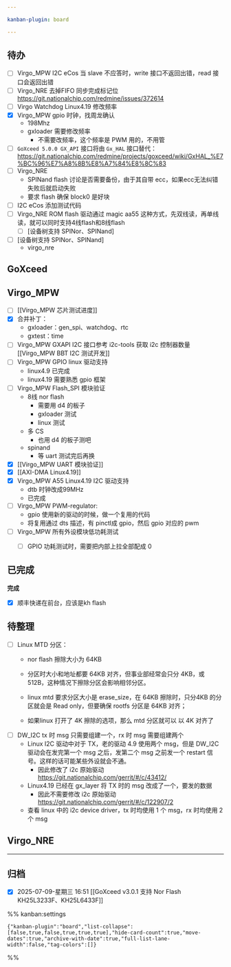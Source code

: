 ```yaml
---

kanban-plugin: board

---
```


## 待办

- [ ] Virgo_MPW I2C eCos 当 slave 不应答时，write 接口不返回出错，read 接口会返回出错
- [ ] Virgo_NRE 去掉FIFO 同步完成标记位
	https://git.nationalchip.com/redmine/issues/372614
- [ ] Virgo Watchdog Linux4.19 修改频率
- [x] Virgo_MPW gpio 时钟，找周龙确认
	- 198Mhz
	- gxloader 需要修改频率
		- 不需要改频率，这个频率是 PWM 用的，不用管
- [ ] `GoXceed 5.0.0 GX_API` 接口将由 `Gx_HAL` 接口替代：
	https://git.nationalchip.com/redmine/projects/goxceed/wiki/GxHAL_%E7%BC%96%E7%A8%8B%E8%A7%84%E8%8C%83
- [ ] Virgo_NRE
	- SPINand flash 讨论是否需要备份，由于其自带 ecc，如果ecc无法纠错失败后就启动失败
	- 要求 flash 确保 block0 是好块
- [ ] I2C eCos 添加测试代码
- [ ] Virgo_NRE ROM flash 驱动通过 magic  aa55 这种方式，先双线读，再单线读，就可以同时支持4线flash和8线flash
	- [ ] [设备树支持 SPINor、SPINand]
- [ ] [设备树支持 SPINor、SPINand]
	- virgo_nre


## GoXceed



## Virgo_MPW

- [ ] [[Virgo_MPW 芯片测试进度]]
- [x] 合并补丁：
	- gxloader：gen_spi、watchdog、rtc
	- gxtest：time
- [ ] Virgo_MPW GXAPI I2C 接口参考 i2c-tools 获取 i2c 控制器数量 
	[[Virgo_MPW  BBT I2C 测试开发]]
- [ ] Virgo_MPW GPIO linux 驱动支持
	- linux4.9 已完成
	- linux4.19 需要熟悉 gpio 框架
- [ ] Virgo_MPW Flash_SPI 模块验证
	- 8线 nor flash
		- 需要用 d4 的板子
		- gxloader 测试
		- linux 测试
	- 多 CS
		- 也用 d4 的板子测吧
	- spinand
		- 等 uart 测试完后再换
- [x] [[Virgo_MPW UART 模块验证]]
- [x] [[AXI-DMA Linux4.19]]
- [x] Virgo_MPW A55 Linux4.19 I2C 驱动支持
	- dtb 时钟改成99MHz
	- 已完成
- [ ] Virgo_MPW PWM-regulator:
	- gpio 使用新的驱动的时候，做一个复用的代码
	- 将复用通过 dts 描述，有 pinctl成 gpio，然后 gpio 对应的 pwm
- [ ] Virgo_MPW 所有外设模块低功耗测试
	- [ ] GPIO 功耗测试时，需要把内部上拉全部配成 0


## 已完成

**完成**
- [x] 顺丰快递在前台，应该是kh flash


## 待整理

- [ ] Linux MTD 分区：
	- nor flash 擦除大小为 64KB
	- 分区时大小和地址都要 64KB 对齐，但事业部经常会只分 4KB，或 512B，这种情况下擦除分区会影响相邻分区。
	- linux mtd 要求分区大小是  erase_size，在 64KB 擦除时，只分4KB 的分区就会是 Read only，但要确保 rootfs 分区是 64KB 对齐；
	
	- 如果linux 打开了 4K 擦除的选项，那么 mtd 分区就可以 以 4K 对齐了
- [ ] DW_I2C tx 时 msg 只需要组建一个，rx 时 msg 需要组建两个
	- Linux I2C 驱动中对于 TX，老的驱动 4.9 使用两个 msg，但是 DW_I2C 驱动会在发完第一个 msg 之后，发第二个 msg 之前发一个 restart 信号。这样的话可能某些外设就会不通。
		- 因此修改了 i2c 原始驱动 https://git.nationalchip.com/gerrit/#/c/43412/
	- Linux4.19 已经在 gx_layer 将 TX 时的 msg 改成了一个，要发的数据
		- 因此不需要修改 i2c 原始驱动 https://git.nationalchip.com/gerrit/#/c/122907/2
	- 查看 linux 中的 i2c device driver，tx 时均使用 1 个 msg，rx 时均使用 2 个 msg


## Virgo_NRE



***

## 归档

- [x] 2025-07-09-星期三 16:51 [[GoXceed v3.0.1 支持 Nor Flash KH25L3233F、KH25L6433F]]

%% kanban:settings
```
{"kanban-plugin":"board","list-collapse":[false,true,false,true,true,true],"hide-card-count":true,"move-dates":true,"archive-with-date":true,"full-list-lane-width":false,"tag-colors":[]}
```
%%